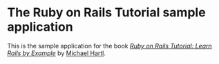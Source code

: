 # The Ruby on Rails Tutorial sample application

This is the sample application for the book
[*Ruby on Rails Tutorial: Learn Rails by Example*](http://www.railstutorial.org/)
by [Michael Hartl](http://www.michaelhartl.com/).

